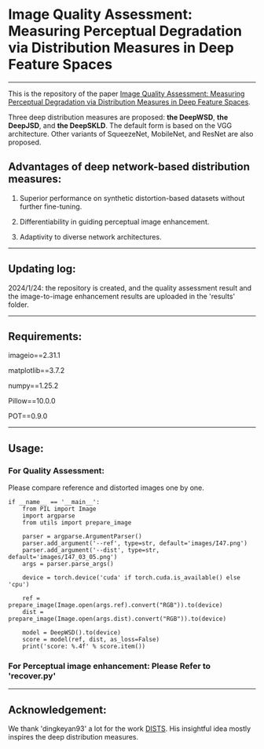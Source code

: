 # Image Quality Assessment: Measuring Perceptual Degradation via Distribution Measures in Deep Feature Spaces
----------------------------
This is the repository of the paper [Image Quality Assessment: Measuring Perceptual Degradation via Distribution Measures in Deep Feature Spaces](xxx). 

Three deep distribution measures are proposed: **the DeepWSD**, **the DeepJSD**, and **the DeepSKLD**. The default form is based on the VGG architecture. Other variants of SqueezeNet, MobileNet, and ResNet are also proposed. 

## Advantages of deep network-based distribution measures:
1.  Superior performance on synthetic distortion-based datasets without further fine-tuning.

2.  Differentiability in guiding perceptual image enhancement.

3.  Adaptivity to diverse network architectures.

-----------------------------
## Updating log:
2024/1/24: the repository is created, and the quality assessment result and the image-to-image enhancement results are uploaded in the 'results' folder. 

-----------------------------
## Requirements:
imageio==2.31.1

matplotlib==3.7.2

numpy==1.25.2

Pillow==10.0.0

POT==0.9.0

------------------------------

## Usage:
### For Quality Assessment:
Please compare reference and distorted images one by one.

    if __name__ == '__main__':
        from PIL import Image
        import argparse
        from utils import prepare_image
    
        parser = argparse.ArgumentParser()
        parser.add_argument('--ref', type=str, default='images/I47.png')
        parser.add_argument('--dist', type=str, default='images/I47_03_05.png')
        args = parser.parse_args()
    
        device = torch.device('cuda' if torch.cuda.is_available() else 'cpu')
    
        ref = prepare_image(Image.open(args.ref).convert("RGB")).to(device)
        dist = prepare_image(Image.open(args.dist).convert("RGB")).to(device)
    
        model = DeepWSD().to(device)
        score = model(ref, dist, as_loss=False)
        print('score: %.4f' % score.item())

### For Perceptual image enhancement: Please Refer to 'recover.py'
------------------------------

## Acknowledgement:
We thank 'dingkeyan93' a lot for the work [DISTS](https://github.com/dingkeyan93/DISTS). His insightful idea mostly inspires the deep distribution measures. 
